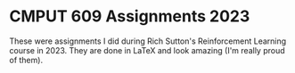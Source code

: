 # CMPUT 609 Assignments 2023

These were assignments I did during Rich Sutton's Reinforcement Learning course in 2023. They are done in LaTeX and look amazing (I'm really proud of them).

